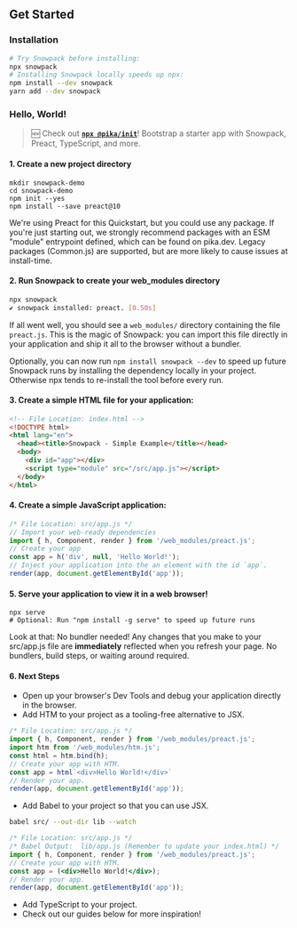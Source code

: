 ## Get Started

### Installation

``` bash
# Try Snowpack before installing:
npx snowpack      
# Installing Snowpack locally speeds up npx: 
npm install --dev snowpack
yarn add --dev snowpack
```


### Hello, World!

> 🆕 Check out **[`npx @pika/init`](https://github.com/pikapkg/init)**! Bootstrap a starter app with Snowpack, Preact, TypeScript, and more.

#### 1. Create a new project directory

```
mkdir snowpack-demo
cd snowpack-demo
npm init --yes
npm install --save preact@10
```

We're using Preact for this Quickstart, but you could use any package. If you're just starting out, we strongly recommend packages with an ESM "module" entrypoint defined, which can be found on pika.dev. Legacy packages (Common.js) are supported, but are more likely to cause issues at install-time.


#### 2. Run Snowpack to create your web_modules directory

```bash
npx snowpack
✔ snowpack installed: preact. [0.50s]
```

If all went well, you should see a `web_modules/` directory containing the file `preact.js`. This is the magic of Snowpack: you can import this file directly in your application and ship it all to the browser without a bundler.

Optionally, you can now run `npm install snowpack --dev` to speed up future Snowpack runs by installing the dependency locally in your project. Otherwise npx tends to re-install the tool before every run.


#### 3. Create a simple HTML file for your application:

```html
<!-- File Location: index.html -->
<!DOCTYPE html>
<html lang="en">
  <head><title>Snowpack - Simple Example</title></head>  
  <body>
    <div id="app"></div>
    <script type="module" src="/src/app.js"></script>
  </body>
</html>
```

#### 4. Create a simple JavaScript application:

```js
/* File Location: src/app.js */
// Import your web-ready dependencies
import { h, Component, render } from '/web_modules/preact.js';
// Create your app
const app = h('div', null, 'Hello World!');
// Inject your application into the an element with the id `app`.
render(app, document.getElementById('app'));
```

#### 5. Serve your application to view it in a web browser!

```
npx serve
# Optional: Run "npm install -g serve" to speed up future runs
```

Look at that: No bundler needed! Any changes that you make to your src/app.js file are **immediately** reflected when you refresh your page. No bundlers, build steps, or waiting around required.

#### 6. Next Steps

- Open up your browser's Dev Tools and debug your application directly in the browser.
- Add HTM to your project as a tooling-free alternative to JSX.

```js
/* File Location: src/app.js */
import { h, Component, render } from '/web_modules/preact.js';
import htm from '/web_modules/htm.js';
const html = htm.bind(h);
// Create your app with HTM.
const app = html`<div>Hello World!</div>`
// Render your app.
render(app, document.getElementById('app'));
```

- Add Babel to your project so that you can use JSX. 

```bash
babel src/ --out-dir lib --watch
```

```jsx
/* File Location: src/app.js */
/* Babel Output:  lib/app.js (Remember to update your index.html) */
import { h, Component, render } from '/web_modules/preact.js';
// Create your app with HTM.
const app = (<div>Hello World!</div>);
// Render your app.
render(app, document.getElementById('app'));
```

- Add TypeScript to your project.
- Check out our guides below for more inspiration!
